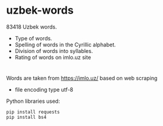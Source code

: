 # uzbek-words
83418 Uzbek words. 
* Type of words. 
* Spelling of words in the Cyrillic alphabet. 
* Division of words into syllables. 
* Rating of words on imlo.uz site
#
Words are taken from https://imlo.uz/ based on web scraping

* file encoding type utf-8

Python libraries used:
``` 
pip install requests
pip install bs4
```
